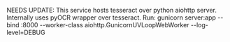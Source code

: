 NEEDS UPDATE:
This service hosts tesseract over python aiohttp server. Internally uses pyOCR wrapper over tesseract.
Run: gunicorn server:app --bind :8000 --worker-class aiohttp.GunicornUVLoopWebWorker --log-level=DEBUG
